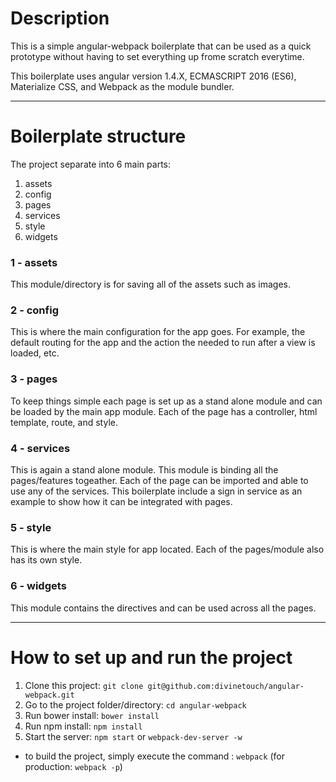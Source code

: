 # Description

This is a simple angular-webpack boilerplate that can be used as a quick prototype without having to set everything up frome scratch everytime. 

This boilerplate uses angular version 1.4.X, ECMASCRIPT 2016 (ES6), Materialize CSS, and Webpack as the module bundler.

---

# Boilerplate structure

The project separate into 6 main parts:

1. assets
2. config
3. pages
4. services
5. style
6. widgets

### 1 - assets

This module/directory is for saving all of the assets such as images.

### 2 - config

This is where the main configuration for the app goes. For example, the default routing for the app and the action the needed to run after a view is loaded, etc.

### 3 - pages

To keep things simple each page is set up as a stand alone module and can be loaded by the main app module. Each of the page has a controller, html template, route, and style.

### 4 - services

This is again a stand alone module. This module is binding all the pages/features togeather. Each of the page can be imported and able to use any of the services. This boilerplate include a sign in service as an example to show how it can be integrated with pages.

### 5 - style

This is where the main style for app located. Each of the pages/module also has its own style. 

### 6 - widgets

This module contains the directives and can be used across all the pages.

---

# How to set up and run the project

1. Clone this project: ```git clone git@github.com:divinetouch/angular-webpack.git```
2. Go to the project folder/directory: ```cd angular-webpack```
3. Run bower install: ```bower install```
4. Run npm install: ```npm install```
5. Start the server: ```npm start``` or ```webpack-dev-server -w```

- to build the project, simply execute the command : ```webpack``` (for production: ```webpack -p```)
